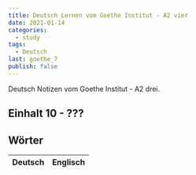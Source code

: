 ```yaml
---
title: Deutsch Lernen vom Goethe Institut - A2 vier
date: 2021-01-14
categories:
  - study
tags:
  - Deutsch
last: goethe_7
publish: false
---
```


Deutsch Notizen vom Goethe Institut - A2 drei.

<!-- more -->

## Einhalt 10 - ???

## Wörter

| Deutsch | Englisch |
| ------- | -------- |

